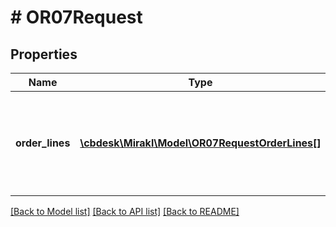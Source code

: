 # # OR07Request

## Properties

Name | Type | Description | Notes
------------ | ------------- | ------------- | -------------
**order_lines** | [**\cbdesk\Mirakl\Model\OR07RequestOrderLines[]**](OR07RequestOrderLines.md) | Order lines to be updated, maximum number of order lines per call: 100 | [optional]

[[Back to Model list]](../../README.md#models) [[Back to API list]](../../README.md#endpoints) [[Back to README]](../../README.md)
